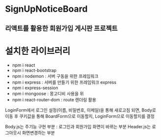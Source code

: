 # SignUpNoticeBoard

## 리액트를 활용한 회원가입 게시판 프로젝트 

# 설치한 라이브러리 
- npm i react 
- npm i react-bootstrap
- npm i nodemon : 서버 구동을 위한 프레임워크 
- npm i express : 서버를 만들기 위한 프레임워크 express 
- npm i express-session
- npm i mongoose : 몽고디비 사용을 위
- npm i react-router-dom : route 렌더링 활용 

LoginForm에서 로그인 설정(이름, 비밀번호, 이메일)을 통해 새로고침 되면, Body로 이동 후 쿠키값을 통해 BoardForm으로 이동할지, LoginForm으로 이동할지를 결정 

Body.js는 주기능 구현 부분 : 로그인과 회원가입 화면이 바뀌는 부분
Header.js는 로그아웃시 화면변경하는 부분
